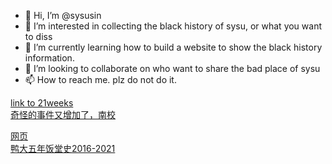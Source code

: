 - 👋 Hi, I’m @sysusin
- 👀 I’m interested in collecting the black history of sysu, or what you want to diss
- 🌱 I’m currently learning how to build a website to show the black history information.
- 💞️ I’m looking to collaborate on who want to share the bad place of sysu
- 📫 How to reach me. plz do not do it.

<!---
sysusin/sysusin is a ✨ special ✨ repository because its `README.md` (this file) appears on your GitHub profile.
You can click the Preview link to take a look at your changes.
--->
[link to 21weeks](https://sysusin.github.io/21weeks-icu.github.io/)  
[奇怪的事件又增加了，南校](/doc/最新南校消息.md)

[网页](https://sysusin.github.io/)  
[鸭大五年饭堂史2016-2021](/doc/鸭大东校五年饭堂史和吐槽.md)